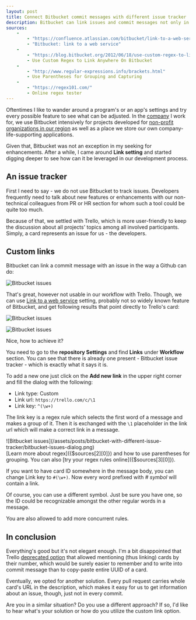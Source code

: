 ```yaml
---
layout: post
title: Connect Bitbucket commit messages with different issue tracker
description: Bitbucket can link issues and commit messages not only in itself alone but also with outside world. Let's have a look how to create connections with a different tool for issue tracking.
sources:
	-
		- "https://confluence.atlassian.com/bitbucket/link-to-a-web-service-283641959.html"
		- "Bitbucket: link to a web service"
	-
		- "https://blog.bitbucket.org/2012/06/18/use-custom-regex-to-link-anywhere-on-bitbucket/ "
		- Use Custom Regex to Link Anywhere On Bitbucket
	-
		- "http://www.regular-expressions.info/brackets.html"
		- Use Parentheses for Grouping and Capturing
	-
		- "https://regex101.com/"
		- Online regex tester
---
```


Oftentimes I like to wander around a program's or an app's settings and try every possible feature to see what can be adjusted. In the [company](http://www.nesskdc.sk/) I work for, we use Bitbucket intensively for projects developed for [non-profit organizations in our region](http://www.nesskdc.sk/en/community-support/ness-kdc-to-kosice/) as well as a place we store our own company-life-supporting applications.

Given that, Bitbucket was not an exception in my seeking for enhancements. After a while, I came around **Link setting** and started digging deeper to see how can it be leveraged in our development process.

## An issue tracker
First I need to say - we do not use Bitbucket to track issues. Developers frequently need to talk about new features or enhancements with our non-technical colleagues from PR or HR section for whom such a tool could be quite too much.

Because of that, we settled with Trello, which is more user-friendly to keep the discussion about all projects' topics among all involved participants. Simply, a card represents an issue for us - the developers.

## Custom links
Bitbucket can link a commit message with an issue in the way a Github can do:

![Bitbucket issues](/assets/posts/bitbucket-with-different-issue-tracker/bitbucket-issues.png "Bitbucket issue tracker")

That's great, however not usable in our workflow with Trello. Though, we can use [Link to a web service]({$sources[0][0]}) setting,  probably not so widely known feature of Bitbucket, and get following results that point directly to Trello's card:

![Bitbucket issues](/assets/posts/bitbucket-with-different-issue-tracker/bitbucket-issues-custom-01.png "link is at the beginning of the message")

![Bitbucket issues](/assets/posts/bitbucket-with-different-issue-tracker/bitbucket-issues-custom-02.png "link can be also somewhere in the middle")

Nice, how to achieve it?

You need to go to the **repository Settings** and find **Links** under **Workflow** section. You can see that there is already one present - Bitbucket issue tracker - which is exactly what it says it is.

To add a new one just click on the **Add new link** in the upper right corner and fill the dialog with the following:

- Link type: Custom
- Link url: `https://trello.com/c/\1`
- Link key: `^(\w+)`

The link key is a regex rule which selects the first word of a message and makes a group of it. Then it is exchanged with the `\1` placeholder in the link url which will make a correct link in a message.

<div class="image-small" markdown="1">
![Bitbucket issues](/assets/posts/bitbucket-with-different-issue-tracker/bitbucket-issues-dialog.png)
</div>

<div class="tip" markdown="1">
[Learn more about regex]({$sources[2][0]}) and how to use parentheses for grouping. You can also [try your regex rules online]({$sources[3][0]}).
</div>

If you want to have card ID somewhere in the message body, you can change Link key to `#(\w+)`. Now every word prefixed with _# symbol_ will contain a link.

Of course, you can use a different symbol. Just be sure you have one, so the ID could be recognizable amongst the other regular words in a message.

You are also allowed to add more concurrent rules.

## In conclusion
Everything's good but it's not elegant enough. I'm a bit disappointed that Trello [deprecated option](https://trello.com/c/sSldoiVf/46-deprecated-mentioning-cards-by-number-e-g-46-creates-hyperlinks) that allowed mentioning (thus linking) cards by their number, which would be surely easier to remember and to write into commit message than to copy-paste entire UUID of a card.

Eventually, we opted for another solution. Every pull request carries whole card's URL in the description, which makes it easy for us to get information about an issue, though, just not in every commit.

Are you in a similar situation? Do you use a different approach? If so, I'd like to hear what's your solution or how do you utilize the custom link option.

